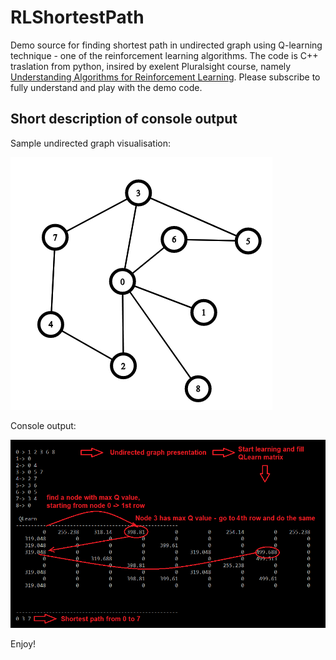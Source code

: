 # RLShortestPath
Demo source for finding shortest path in undirected graph using Q-learning technique - one of the reinforcement learning algorithms.
The code is C++ traslation from python, insired by exelent Pluralsight course, namely [Understanding Algorithms for Reinforcement Learning](https://app.pluralsight.com/library/courses/understanding-algorithms-reinforcement-learning/description). Please subscribe to fully understand and play with the demo code.

## Short description of console output
Sample undirected graph visualisation:

![graph](https://github.com/selectany/RLShortestPath/blob/master/graph.png)


Console output:

![results](https://github.com/selectany/RLShortestPath/blob/master/results.png)

Enjoy!
